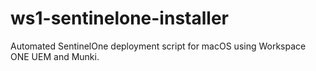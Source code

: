 # ws1-sentinelone-installer
Automated SentinelOne deployment script for macOS using Workspace ONE UEM and Munki.
